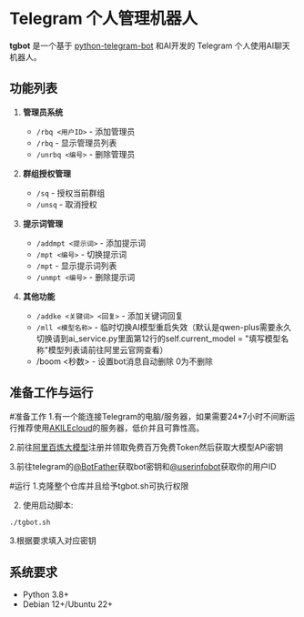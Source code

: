 # Telegram 个人管理机器人
**tgbot** 是一个基于 [python-telegram-bot](https://github.com/python-telegram-bot/python-telegram-bot) 和AI开发的 Telegram 个人使用AI聊天机器人。
## 功能列表

1. **管理员系统**
   - `/rbq <用户ID>` - 添加管理员
   - `/rbq` - 显示管理员列表
   - `/unrbq <编号>` - 删除管理员

2. **群组授权管理**
   - `/sq` - 授权当前群组
   - `/unsq` - 取消授权

3. **提示词管理**
   - `/addmpt <提示词>` - 添加提示词
   - `/mpt <编号>` - 切换提示词
   - `/mpt` - 显示提示词列表
   - `/unmpt <编号>` - 删除提示词

4. **其他功能**
   - `/addke <关键词> <回复>` - 添加关键词回复
   - `/mll <模型名称>` - 临时切换AI模型重启失效（默认是qwen-plus需要永久切换请到ai_service.py里面第12行的self.current_model = "填写模型名称"模型列表请前往阿里云官网查看）
   - /boom <秒数> - 设置bot消息自动删除 0为不删除
     
## 准备工作与运行
#准备工作
1.有一个能连接Telegram的电脑/服务器，如果需要24*7小时不间断运行推荐使用[AKILEcloud](https://akile.io/register?aff_code=f26ab36b-ff75-4ed4-82cc-cb5d5b81ec6a)的服务器，低价并且可靠性高。

2.前往[阿里百炼大模型](https://dashi.aliyun.com/activity/ydsbl?userCode=1bdcekfy&clubBiz=subTask..12101003..10239..)注册并领取免费百万免费Token然后获取大模型APi密钥

3.前往telegram的[@BotFather](https://t.me/@BotFather)获取bot密钥和[@userinfobot](https://t.me/@userinfobot)获取你的用户ID
 
#运行
1.克隆整个仓库并且给予tgbot.sh可执行权限

2. 使用启动脚本:
```bash
./tgbot.sh
```
3.根据要求填入对应密钥

## 系统要求
- Python 3.8+
- Debian 12+/Ubuntu 22+
